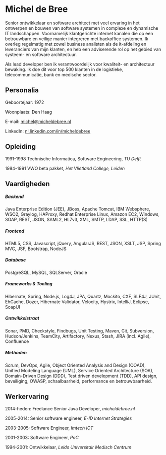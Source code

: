 # Michel de Bree

Senior ontwikkelaar en software architect met veel ervaring in het ontwerpen en bouwen van software systemen in complexe en dynamische IT landschappen. Voornamelijk klantgerichte internet kanalen die op een betrouwbare en veilige manier integreren met backoffice systemen.
Ik overleg regelmatig met zowel business analisten als de it-afdeling en leveranciers van mijn klanten, en heb een adviserende rol op het gebied van systeem- en software architectuur.

Als lead developer ben ik verantwoordelijk voor kwaliteit- en architectuur bewaking. Ik doe dit voor top 500 klanten in de logistieke, telecommunicatie, bank en medische sector.

## Personalia

Geboortejaar: 1972

Woonplaats: Den Haag

E-mail: [michel@micheldebree.nl](mailto:michel@micheldebree.nl)

LinkedIn: [nl.linkedin.com/in/micheldebree](https://nl.linkedin.com/in/micheldebree)

## Opleiding

1991-1998 Technische Informatica, Software Engineering, _TU Delft_

1984-1991 VWO beta pakket, _Het Vlietland College, Leiden_

## Vaardigheden

##### Backend
Java Enterprise Edition (JEE), JBoss, Apache Tomcat, IBM Websphere, WSO2, Graylog, HAProxy, Redhat Enterprise Linux, Amazon EC2, Windows, SOAP, REST, JSON, SAML2, HL7v3, XML, SMTP, LDAP, SSL, HTTP(S)

##### Frontend
HTML5, CSS, Javascript, jQuery, AngularJS, REST, JSON, XSLT, JSP, Spring MVC, JSF, Bootstrap, NodeJS

##### Database
PostgreSQL, MySQL, SQLServer, Oracle

##### Frameworks & Tooling

Hibernate, Spring, Node.js, Log4J, JPA, Quartz, Mockito, CXF, SLF4J, JUnit, EhCache, Dozer, Hibernate Validator, Velocity, Hystrix, IntelliJ, Eclipse, SoapUI

##### Ontwikkelstraat

Sonar, PMD, Checkstyle, Findbugs, Unit Testing,  Maven, Git, Subversion, Hudson/Jenkins, TeamCity, Artifactory, Nexus, Stash, JIRA (incl. Agile), Confluence

##### Methoden

Scrum, DevOps, Agile, Object Oriented Analysis and Design (OOAD), Unified Modeling Language (UML), Service Oriented Architecture (SOA), Domain-Driven Design (DDD), Test driven development (TDD), API design, beveiliging, OWASP, schaalbaarheid, performance en betrouwbaarheid.

## Werkervaring

2014-heden: Freelance Senior Java Developer, _micheldebree.nl_

2005-2014: Senior software engineer, _E-ID Internet Strategies_

2003-2005: Software Engineer, _Imtech ICT_

2001-2003: Software Engineer, _PaC_

1994-2001: Ontwikkelaar, _Leids Universitair Medisch Centrum_

<!-- ## Projecten

### micheldebree.nl

#### Generiek enterprise applicatie platform

_Ministerie van Infrastructuur en Milieu_, 2015-2016

Als senior software development engineer in een Scrum DevOps team werkzaam aan de nieuwbouw van een generiek enterprise applicatie platform. Het platform kan in verschillende varianten volautomatisch en reproduceerbaar worden ingericht in een cloud omgeving. Het platform bevat alle componenten om enterprise applicaties op een schaalbare, veilige en betrouwbare manier te kunnen faciliteren. Daarnaast is het voorzien van governance functionaliteit voor centrale configuratie, identity management en automatisch uitrollen van applicaties.

-->
